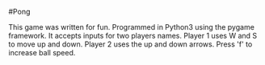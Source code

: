 #Pong

This game was written for fun. Programmed in Python3 using the pygame framework.
It accepts inputs for two players names.
Player 1 uses W and S to move up and down.
Player 2 uses the up and down arrows.
Press 'f' to increase ball speed.
